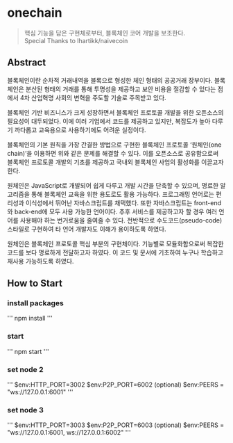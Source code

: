 # onechain   
> 핵심 기능을 담은 구현체로부터, 블록체인 코어 개발을 보조한다.   
> Special Thanks to lhartikk/naivecoin   
## Abstract
블록체인이란 순차적 거래내역을 블록으로 형성한 체인 형태의 공공거래 장부이다. 블록체인은 분산된 형태의 거래를 통해 투명성을 제공하고 보안 비용을 절감할 수 있다는 점에서 4차 산업혁명 사회의 변혁을 주도할 기술로 주목받고 있다.   

블록체인 기반 비즈니스가 크게 성장하면서 블록체인 프로토콜 개발을 위한 오픈소스의 필요성이 대두되었다. 이에 여러 기업에서 코드를 제공하고 있지만, 복잡도가 높아 다루기 까다롭고 교육용으로 사용하기에도 어려운 실정이다.    

   
블록체인의 기본 원칙을 가장 간결한 방법으로 구현한 블록체인 프로토콜 ‘원체인(one chain)’을 이용하면 위와 같은 문제를 해결할 수 있다. 이를 오픈소스로 공유함으로써 블록체인 프로토콜 개발의 기초를 제공하고 국내외 블록체인 사업의 활성화를 이끌고자 한다.


원체인은 JavaScript로 개발되어 쉽게 다루고 개발 시간을 단축할 수 있으며, 명료한 알고리즘을 통해 블록체인 교육을 위한 용도로도 활용 가능하다. 프로그래밍 언어로는 편리성과 이식성에서 뛰어난 자바스크립트를 채택했다. 또한 자바스크립트는 front-end와 back-end에 모두 사용 가능한 언어이다. 추후 서비스를 제공하고자 할 경우 여러 언어를 사용해야 하는 번거로움을 줄여줄 수 있다. 전반적으로 수도코드(pseudo-code) 스타일로 구현하여 타 언어 개발자도 이해가 용이하도록 하였다.

원체인은 블록체인 프로토콜 핵심 부분의 구현체이다. 기능별로 모듈화함으로써 복잡한 코드를 보다 명료하게 전달하고자 하였다. 이 코드 및 문서에 기초하여 누구나 학습하고 재사용 가능하도록 하였다.

## How to Start
### install packages
'''
npm install
'''
### start
'''
npm start
'''
### set node 2
'''
$env:HTTP_PORT=3002
$env:P2P_PORT=6002
(optional) $env:PEERS = "ws://127.0.0.1:6001"
'''
### set node 3
'''
$env:HTTP_PORT=3003
$env:P2P_PORT=6003
(optional) $env:PEERS = "ws://127.0.0.1:6001, ws://127.0.0.1:6002"
'''
